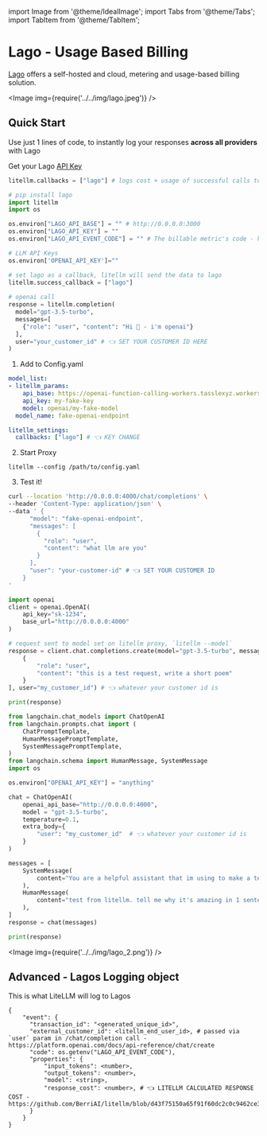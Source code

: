 import Image from '@theme/IdealImage';
import Tabs from '@theme/Tabs';
import TabItem from '@theme/TabItem';

# Lago - Usage Based Billing

[Lago](https://www.getlago.com/) offers a self-hosted and cloud, metering and usage-based billing solution.

<Image img={require('../../img/lago.jpeg')} />

## Quick Start
Use just 1 lines of code, to instantly log your responses **across all providers** with Lago

Get your Lago [API Key](https://docs.getlago.com/guide/self-hosted/docker#find-your-api-key)

```python
litellm.callbacks = ["lago"] # logs cost + usage of successful calls to lago
```


<Tabs>
<TabItem value="sdk" label="SDK">

```python
# pip install lago 
import litellm
import os

os.environ["LAGO_API_BASE"] = "" # http://0.0.0.0:3000
os.environ["LAGO_API_KEY"] = ""
os.environ["LAGO_API_EVENT_CODE"] = "" # The billable metric's code - https://docs.getlago.com/guide/events/ingesting-usage#define-a-billable-metric

# LLM API Keys
os.environ['OPENAI_API_KEY']=""

# set lago as a callback, litellm will send the data to lago
litellm.success_callback = ["lago"] 
 
# openai call
response = litellm.completion(
  model="gpt-3.5-turbo",
  messages=[
    {"role": "user", "content": "Hi 👋 - i'm openai"}
  ],
  user="your_customer_id" # 👈 SET YOUR CUSTOMER ID HERE
)
```

</TabItem>
<TabItem value="proxy" label="PROXY">

1. Add to Config.yaml
```yaml
model_list:
- litellm_params:
    api_base: https://openai-function-calling-workers.tasslexyz.workers.dev/
    api_key: my-fake-key
    model: openai/my-fake-model
  model_name: fake-openai-endpoint

litellm_settings:
  callbacks: ["lago"] # 👈 KEY CHANGE
```

2. Start Proxy

```
litellm --config /path/to/config.yaml
```

3. Test it! 

<Tabs>
<TabItem value="curl" label="Curl">

```bash
curl --location 'http://0.0.0.0:4000/chat/completions' \
--header 'Content-Type: application/json' \
--data ' {
      "model": "fake-openai-endpoint",
      "messages": [
        {
          "role": "user",
          "content": "what llm are you"
        }
      ],
      "user": "your-customer-id" # 👈 SET YOUR CUSTOMER ID
    }
'
```
</TabItem>
<TabItem value="openai_python" label="OpenAI Python SDK">

```python
import openai
client = openai.OpenAI(
    api_key="sk-1234",
    base_url="http://0.0.0.0:4000"
)

# request sent to model set on litellm proxy, `litellm --model`
response = client.chat.completions.create(model="gpt-3.5-turbo", messages = [
    {
        "role": "user",
        "content": "this is a test request, write a short poem"
    }
], user="my_customer_id") # 👈 whatever your customer id is

print(response)
```
</TabItem>
<TabItem value="langchain" label="Langchain">

```python
from langchain.chat_models import ChatOpenAI
from langchain.prompts.chat import (
    ChatPromptTemplate,
    HumanMessagePromptTemplate,
    SystemMessagePromptTemplate,
)
from langchain.schema import HumanMessage, SystemMessage
import os 

os.environ["OPENAI_API_KEY"] = "anything"

chat = ChatOpenAI(
    openai_api_base="http://0.0.0.0:4000",
    model = "gpt-3.5-turbo",
    temperature=0.1,
    extra_body={
        "user": "my_customer_id"  # 👈 whatever your customer id is
    }
)

messages = [
    SystemMessage(
        content="You are a helpful assistant that im using to make a test request to."
    ),
    HumanMessage(
        content="test from litellm. tell me why it's amazing in 1 sentence"
    ),
]
response = chat(messages)

print(response)
```
</TabItem>
</Tabs>
</TabItem>
</Tabs>


<Image img={require('../../img/lago_2.png')} />

## Advanced - Lagos Logging object 

This is what LiteLLM will log to Lagos

```
{
    "event": {
      "transaction_id": "<generated_unique_id>",
      "external_customer_id": <litellm_end_user_id>, # passed via `user` param in /chat/completion call - https://platform.openai.com/docs/api-reference/chat/create
      "code": os.getenv("LAGO_API_EVENT_CODE"), 
      "properties": {
          "input_tokens": <number>,
          "output_tokens": <number>,
          "model": <string>,
          "response_cost": <number>, # 👈 LITELLM CALCULATED RESPONSE COST - https://github.com/BerriAI/litellm/blob/d43f75150a65f91f60dc2c0c9462ce3ffc713c1f/litellm/utils.py#L1473
      }
    }
}
```